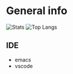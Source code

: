 # General info

![Stats](https://github-readme-stats.vercel.app/api?username=bbaost&count_private=true&theme=tokyonight&hide=stars)
![Top Langs](https://github-readme-stats.vercel.app/api/top-langs/?username=bbaost&layout=compact&theme=tokyonight)

## IDE

- emacs
- vscode
